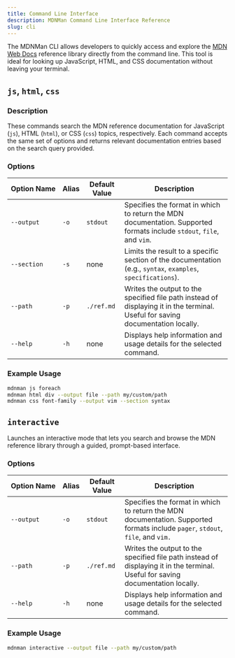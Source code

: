 ```yaml
---
title: Command Line Interface
description: MDNMan Command Line Interface Reference
slug: cli
---
```


The MDNMan CLI allows developers to quickly access and explore the [MDN Web Docs](https://developer.mozilla.org/en-US/) reference library directly from the command line. This tool is ideal for looking up JavaScript, HTML, and CSS documentation without leaving your terminal.

## `js`, `html`, `css`

### Description

These commands search the MDN reference documentation for JavaScript (`js`), HTML (`html`), or CSS (`css`) topics, respectively. Each command accepts the same set of options and returns relevant documentation entries based on the search query provided.

### Options

| Option&nbsp;Name | Alias | Default Value | Description                                                                                                                     |
| ---------------- | ----- | ------------- | ------------------------------------------------------------------------------------------------------------------------------- |
| `--output`       | `-o`  | `stdout`      | Specifies the format in which to return the MDN documentation. Supported formats include `stdout`, `file`, and `vim`.           |
| `--section`      | `-s`  | none          | Limits the result to a specific section of the documentation (e.g., `syntax`, `examples`, `specifications`).                    |
| `--path`         | `-p`  | `./ref.md`       | Writes the output to the specified file path instead of displaying it in the terminal. Useful for saving documentation locally. |
| `--help`         | `-h`  | none          | Displays help information and usage details for the selected command.                                                           |

### Example Usage

```sh
mdnman js foreach
mdnman html div --output file --path my/custom/path
mdnman css font-family --output vim --section syntax
```

## `interactive`

Launches an interactive mode that lets you search and browse the MDN reference library through a guided, prompt-based interface.

### Options

| Option&nbsp;Name | Alias | Default Value | Description                                                                                                                     |
| ---------------- | ----- | ------------- | ------------------------------------------------------------------------------------------------------------------------------- |
| `--output`       | `-o`  | `stdout`      | Specifies the format in which to return the MDN documentation. Supported formats include `pager`, `stdout`, `file`, and `vim.`  |
| `--path`         | `-p`  | `./ref.md`       | Writes the output to the specified file path instead of displaying it in the terminal. Useful for saving documentation locally. |
| `--help`         | `-h`  | none          | Displays help information and usage details for the selected command.                                                           |

### Example Usage

```sh
mdnman interactive --output file --path my/custom/path
```
